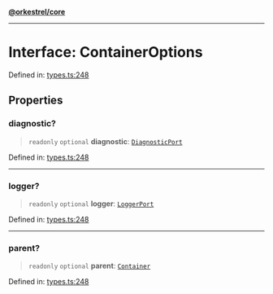 [**@orkestrel/core**](../index.md)

***

# Interface: ContainerOptions

Defined in: [types.ts:248](https://github.com/orkestrel/core/blob/7cc3e19bc4a1e6f96f153d7b931686981208a465/src/types.ts#L248)

## Properties

### diagnostic?

> `readonly` `optional` **diagnostic**: [`DiagnosticPort`](DiagnosticPort.md)

Defined in: [types.ts:248](https://github.com/orkestrel/core/blob/7cc3e19bc4a1e6f96f153d7b931686981208a465/src/types.ts#L248)

***

### logger?

> `readonly` `optional` **logger**: [`LoggerPort`](LoggerPort.md)

Defined in: [types.ts:248](https://github.com/orkestrel/core/blob/7cc3e19bc4a1e6f96f153d7b931686981208a465/src/types.ts#L248)

***

### parent?

> `readonly` `optional` **parent**: [`Container`](../classes/Container.md)

Defined in: [types.ts:248](https://github.com/orkestrel/core/blob/7cc3e19bc4a1e6f96f153d7b931686981208a465/src/types.ts#L248)
